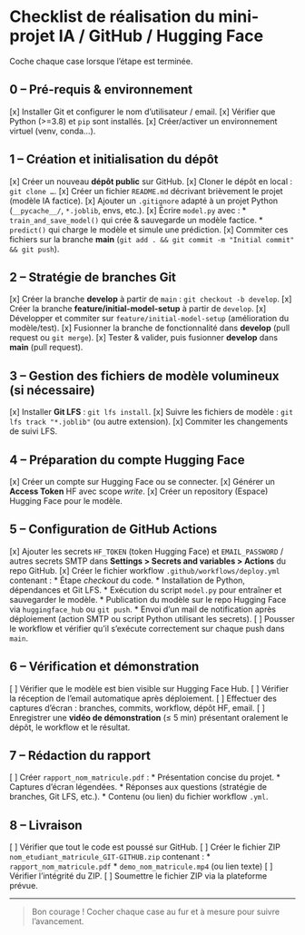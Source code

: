 # Checklist de réalisation du mini-projet IA / GitHub / Hugging Face

Coche chaque case lorsque l’étape est terminée.

## 0 – Pré-requis & environnement
[x] Installer Git et configurer le nom d’utilisateur / email.
[x] Vérifier que Python (>=3.8) et `pip` sont installés.
[x] Créer/activer un environnement virtuel (venv, conda…).

## 1 – Création et initialisation du dépôt
[x] Créer un nouveau **dépôt public** sur GitHub.
[x] Cloner le dépôt en local : `git clone …`.
[x] Créer un fichier `README.md` décrivant brièvement le projet (modèle IA factice).
[x] Ajouter un `.gitignore` adapté à un projet Python (`__pycache__/`, `*.joblib`, envs, etc.).
[x] Écrire `model.py` avec :
    * `train_and_save_model()` qui crée & sauvegarde un modèle factice.
    * `predict()` qui charge le modèle et simule une prédiction.
[x] Commiter ces fichiers sur la branche **main** (`git add . && git commit -m "Initial commit" && git push`).

## 2 – Stratégie de branches Git
[x] Créer la branche **develop** à partir de `main` : `git checkout -b develop`.
[x] Créer la branche **feature/initial-model-setup** à partir de `develop`.
[x] Développer et commiter sur `feature/initial-model-setup` (amélioration du modèle/test).
[x] Fusionner la branche de fonctionnalité dans **develop** (pull request ou `git merge`).
[x] Tester & valider, puis fusionner **develop** dans **main** (pull request).

## 3 – Gestion des fichiers de modèle volumineux (si nécessaire)
[x] Installer **Git LFS** : `git lfs install`.
[x] Suivre les fichiers de modèle : `git lfs track "*.joblib"` (ou autre extension).
[x] Commiter les changements de suivi LFS.

## 4 – Préparation du compte Hugging Face
[x] Créer un compte sur Hugging Face ou se connecter.
[x] Générer un **Access Token** HF avec scope *write*.
[x] Créer un repository (Espace) Hugging Face pour le modèle.

## 5 – Configuration de GitHub Actions
[x] Ajouter les secrets `HF_TOKEN` (token Hugging Face) et `EMAIL_PASSWORD` / autres secrets SMTP dans **Settings > Secrets and variables > Actions** du repo GitHub.
[x] Créer le fichier workflow `.github/workflows/deploy.yml` contenant :
    * Étape *checkout* du code.
    * Installation de Python, dépendances et Git LFS.
    * Exécution du script `model.py` pour entraîner et sauvegarder le modèle.
    * Publication du modèle sur le repo Hugging Face via `huggingface_hub` ou `git push`.
    * Envoi d’un mail de notification après déploiement (action SMTP ou script Python utilisant les secrets).
[ ] Pousser le workflow et vérifier qu’il s’exécute correctement sur chaque push dans `main`.

## 6 – Vérification et démonstration
[ ] Vérifier que le modèle est bien visible sur Hugging Face Hub.
[ ] Vérifier la réception de l’email automatique après déploiement.
[ ] Effectuer des captures d’écran : branches, commits, workflow, dépôt HF, email.
[ ] Enregistrer une **vidéo de démonstration** (≤ 5 min) présentant oralement le dépôt, le workflow et le résultat.

## 7 – Rédaction du rapport
[ ] Créer `rapport_nom_matricule.pdf` :
    * Présentation concise du projet.
    * Captures d’écran légendées.
    * Réponses aux questions (stratégie de branches, Git LFS, etc.).
    * Contenu (ou lien) du fichier workflow `.yml`.

## 8 – Livraison
[ ] Vérifier que tout le code est poussé sur GitHub.
[ ] Créer le fichier ZIP `nom_etudiant_matricule_GIT-GITHUB.zip` contenant :
    * `rapport_nom_matricule.pdf`
    * `demo_nom_matricule.mp4` (ou lien texte)
[ ] Vérifier l’intégrité du ZIP.
[ ] Soumettre le fichier ZIP via la plateforme prévue.

---
> Bon courage ! Cocher chaque case au fur et à mesure pour suivre l’avancement.
